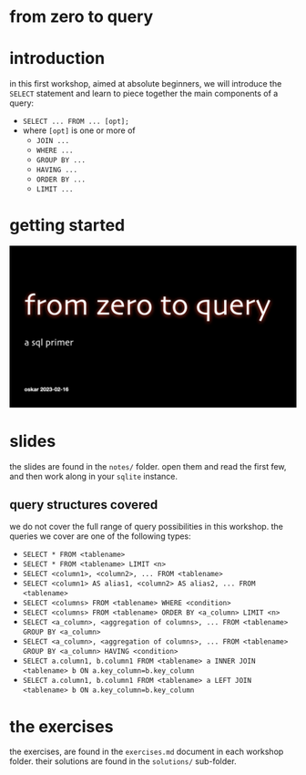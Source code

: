 from zero to query
===
# introduction
in this first workshop, aimed at absolute beginners, we will introduce the `SELECT` statement and learn to piece together the main components of a query:

- `SELECT ... FROM ... [opt];`
- where `[opt]` is one or more of 
    + `JOIN ...`
    + `WHERE ...`
    + `GROUP BY ...`
    + `HAVING ...`
    + `ORDER BY ...`
    + `LIMIT ...`


# getting started
![from zero to query](../img/from02sql.001.jpeg)



# slides
the slides are found in the `notes/` folder. open them and read the first few, and then work along in your `sqlite` instance. 
## query structures covered
we do not cover the full range of query possibilities in this workshop. the queries we cover are one of the following types:

- `SELECT * FROM <tablename>`
- `SELECT * FROM <tablename> LIMIT <n>`
- `SELECT <column1>, <column2>, ... FROM <tablename>`
- `SELECT <column1> AS alias1, <column2> AS alias2, ... FROM <tablename>`
- `SELECT <columns> FROM <tablename> WHERE <condition>`
- `SELECT <columns> FROM <tablename> ORDER BY <a_column> LIMIT <n>`
- `SELECT <a_column>, <aggregation of columns>, ... FROM <tablename> GROUP BY <a_column>`
- `SELECT <a_column>, <aggregation of columns>, ... FROM <tablename> GROUP BY <a_column> HAVING <condition>`
- `SELECT a.column1, b.column1 FROM <tablename> a INNER JOIN <tablename> b ON a.key_column=b.key_column`
- `SELECT a.column1, b.column1 FROM <tablename> a LEFT JOIN <tablename> b ON a.key_column=b.key_column`


# the exercises
the exercises, are found in the `exercises.md` document in each workshop folder. their solutions are found in the `solutions/` sub-folder.

